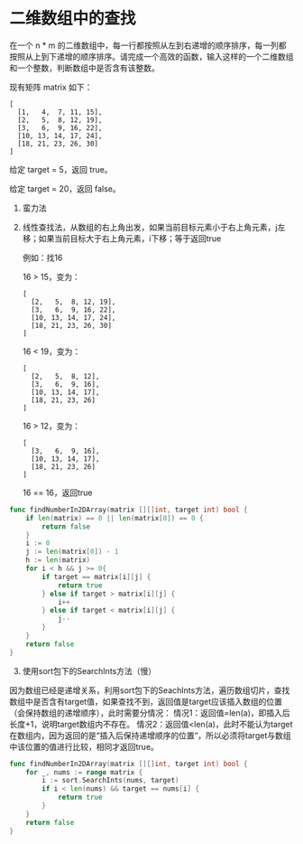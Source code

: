 # 二维数组中的查找

在一个 n * m 的二维数组中，每一行都按照从左到右递增的顺序排序，每一列都按照从上到下递增的顺序排序。请完成一个高效的函数，输入这样的一个二维数组和一个整数，判断数组中是否含有该整数。

现有矩阵 matrix 如下：

```
[
  [1,   4,  7, 11, 15],
  [2,   5,  8, 12, 19],
  [3,   6,  9, 16, 22],
  [10, 13, 14, 17, 24],
  [18, 21, 23, 26, 30]
]
```

给定 target = 5，返回 true。

给定 target = 20，返回 false。



1. 蛮力法

2. 线性查找法，从数组的右上角出发，如果当前目标元素小于右上角元素，j左移；如果当前目标大于右上角元素，i下移；等于返回true

   例如：找16

   16 > 15，变为：

   ```
   [
     [2,   5,  8, 12, 19],
     [3,   6,  9, 16, 22],
     [10, 13, 14, 17, 24],
     [18, 21, 23, 26, 30]
   ]
   ```

   16 < 19，变为：

   ```
   [
     [2,   5,  8, 12],
     [3,   6,  9, 16],
     [10, 13, 14, 17],
     [18, 21, 23, 26]
   ]
   ```

   16  > 12，变为：

   ```
   [
     [3,   6,  9, 16],
     [10, 13, 14, 17],
     [18, 21, 23, 26]
   ]
   ```

   16 == 16，返回true
```go
func findNumberIn2DArray(matrix [][]int, target int) bool {
	if len(matrix) == 0 || len(matrix[0]) == 0 {
		return false
	}
	i := 0
	j := len(matrix[0]) - 1
	h := len(matrix)
	for i < h && j >= 0{
		if target == matrix[i][j] {
			return true
		} else if target > matrix[i][j] {
			i++
		} else if target < matrix[i][j] {
			j--
		}
	}
	return false
}
```
3. 使用sort包下的SearchInts方法（慢）

因为数组已经是递增关系，利用sort包下的SeachInts方法，遍历数组切片，查找数组中是否含有target值，如果查找不到，返回值是target应该插入数组的位置（会保持数组的递增顺序），此时需要分情况：
情况1：返回值=len(a)，即插入后长度+1，说明target数组内不存在。
情况2：返回值<len(a)，此时不能认为target在数组内，因为返回的是“插入后保持递增顺序的位置“，所以必须将target与数组中该位置的值进行比较，相同才返回true。

```go
func findNumberIn2DArray(matrix [][]int, target int) bool {
	for _, nums := range matrix {
		i := sort.SearchInts(nums, target)
		if i < len(nums) && target == nums[i] {
			return true
		}
	}
	return false
}
```

